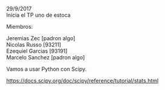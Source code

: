 29/9/2017<br />
Inicia el TP uno de estoca<br />

Miembros:<br />

Jeremias Zec [padron algo]<br />
Nicolas Russo [93211]<br />
Ezequiel Garcias [93191]<br />
Marcelo Sanchez [padron algo]<br />

Vamos a usar Python con Scipy.<br />

https://docs.scipy.org/doc/scipy/reference/tutorial/stats.html
